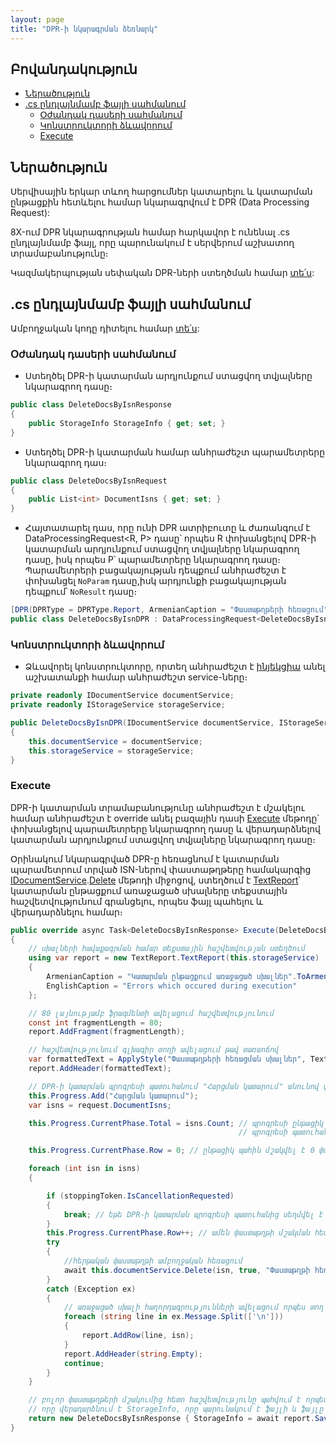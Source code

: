 ```yaml
---
layout: page
title: "DPR-ի նկարագրման ձեռնարկ"
---
```


## Բովանդակություն

- [Ներածություն](#ներածություն)
- [.cs ընդլայնմամբ ֆայլի սահմանում](#cs-ընդլայնմամբ-ֆայլի-սահմանում)
  - [Օժանդակ դասերի սահմանում](#օժանդակ-դասերի-սահմանում)
  - [Կոնստրուկտորի ձևավորում](#կոնստրուկտորի-ձևավորում)
  - [Execute](#execute)

## Ներածություն

Սերվիսային երկար տևող հարցումներ կատարելու և կատարման ընթացքին հետևելու համար նկարագրվում է DPR (Data Processing Request):

8X-ում DPR նկարագրության համար հարկավոր է ունենալ .cs ընդլայնմամբ ֆայլ, որը պարունակում է սերվերում աշխատող տրամաբանությունը։

Կազմակերպության սեփական DPR-ների ստեղծման համար [տե՛ս](../../extensions/definitions/dpr_new_guide.md):

## .cs ընդլայնմամբ ֆայլի սահմանում

Ամբողջական կոդը դիտելու համար [տե՛ս](../examples/dpr/code.cs):

### Օժանդակ դասերի սահմանում

- Ստեղծել DPR-ի կատարման արդյունքում ստացվող տվյալները նկարագրող դասը։

```c#
public class DeleteDocsByIsnResponse
{
    public StorageInfo StorageInfo { get; set; }
}
```

- Ստեղծել DPR-ի կատարման համար անհրաժեշտ պարամետրերը նկարագրող դաս։

```c#
public class DeleteDocsByIsnRequest
{
    public List<int> DocumentIsns { get; set; }
}
```

- Հայտատարել դաս, որը ունի DPR ատրիբուտը և ժառանգում է DataProcessingRequest<R, P> դասը՝ որպես R փոխանցելով DPR-ի կատարման արդյունքում ստացվող տվյալները նկարագրող դասը, իսկ որպես P՝ պարամետրերը նկարագրող դասը։ Պարամետրերի բացակայության դեպքում անհրաժեշտ է փոխանցել `NoParam` դասը,իսկ արդյունքի բացակայության դեպքում՝ `NoResult` դասը։

```c#
[DPR(DPRType = DPRType.Report, ArmenianCaption = "Փաստաթղթերի հեռացում", EnglishCaption = "Deletion of documents")]
public class DeleteDocsByIsnDPR : DataProcessingRequest<DeleteDocsByIsnResponse, DeleteDocsByIsnRequest>
```

### Կոնստրուկտորի ձևավորում

- Ձևավորել կոնստրուկտորը, որտեղ անհրաժեշտ է [ինյեկցիա](../../project/injection.md) անել աշխատանքի համար անհրաժեշտ service-ները։

```c#
private readonly IDocumentService documentService;
private readonly IStorageService storageService;

public DeleteDocsByIsnDPR(IDocumentService documentService, IStorageService storageService)
{
    this.documentService = documentService;
    this.storageService = storageService;
}
```

### Execute 

DPR-ի կատարման տրամաբանությունը անհրաժեշտ է մշակելու համար անհրաժեշտ է override անել բազային դասի [Execute](dpr.md#execute) մեթոդը՝ փոխանցելով պարամետրերը նկարագրող դասը և վերադարձնելով կատարման արդյունքում ստացվող տվյալները նկարագրող դասը։

Օրինակում նկարագրված DPR-ը հեռացնում է կատարման պարամետրում տրված ISN-ներով փաստաթղթերը համակարգից [IDocumentService](../services/IDocumentService.md).[Delete](../services/IDocumentService.md#delete) մեթոդի միջոցով, ստեղծում է [TextReport](../types/TextReport.md)՝ կատարման ընթացքում առաջացած սխալները տեքստային հաշվետվությունում գրանցելու, որպես ֆայլ պահելու և վերադարձնելու համար։

```c#
public override async Task<DeleteDocsByIsnResponse> Execute(DeleteDocsByIsnRequest request, CancellationToken stoppingToken)
{
    // սխալների հավաքագրման համար տեքստային հաշվետվության ստեղծում
    using var report = new TextReport.TextReport(this.storageService)
    {
        ArmenianCaption = "Կատարման ընթացքում առաջացած սխալներ".ToArmenianANSI(),
        EnglishCaption = "Errors which occured during execution"
    };

    // 80 լայնությամբ ֆրագմենտի ավելացում հաշվետվությունում
    const int fragmentLength = 80;
    report.AddFragment(fragmentLength);

    // հաշվետվությունում գլխագիր տողի ավելացում թավ տառաոճով
    var formattedText = ApplyStyle("Փաստաթղթերի հեռացման սխալներ", TextReportStyle.Bold);
    report.AddHeader(formattedText);

    // DPR-ի կատարման պրոգրեսի պատուհանում "Հարցման կատարում" անունով փուլի ավելացում
    this.Progress.Add("Հարցման կատարում");
    var isns = request.DocumentIsns;

    this.Progress.CurrentPhase.Total = isns.Count; // պրոգրեսի ընթացիկ փուլում մշակվող տվյալների քանակը տալով
                                                   // պրոգրեսի պատուհանում հնարավոր է ցույց տալ մշակման ենթակա տվյալներից քանիսն են մշակվել

    this.Progress.CurrentPhase.Row = 0; // ընթացիկ պահին մշակվել է 0 փաստաթուղթ

    foreach (int isn in isns)
    {

        if (stoppingToken.IsCancellationRequested)
        {
            break; // եթե DPR-ի կատարման պրոգրեսի պատուհանից սեղմվել է "Ընդհատել կոճակը", ապա ընդհատվում է կատարումը
        }
        this.Progress.CurrentPhase.Row++; // ամեն փաստաթղթի մշակման հետ պատուհանում փոխվում է մշակված փաստաթղթերի քանակը, օրինակ 7/11
        try
        {
            //հերթական փաստաթղթի ամբողջական հեռացում
            await this.documentService.Delete(isn, true, "Փաստաթղթի հեռացում");
        }
        catch (Exception ex)
        {
            // առաջացած սխալի հաղորդագրությունների ավելացում որպես տող տեքստային հաշվետվությունում
            foreach (string line in ex.Message.Split(['\n']))
            {
                report.AddRow(line, isn);
            }
            report.AddHeader(string.Empty);
            continue;
        }
    }

    // բոլոր փաստաթղթերի մշակումից հետո հաշվետվությունը պահվում է որպես ֆայլ SaveToStorageAndClose մեթոդի միջոցով,
    // որը վերադարձնում է StorageInfo, որը պարունակում է ֆայլի և ֆայլը պարունակող թղթապանակի անունները
    return new DeleteDocsByIsnResponse { StorageInfo = await report.SaveToStorageAndClose() };
}
```
